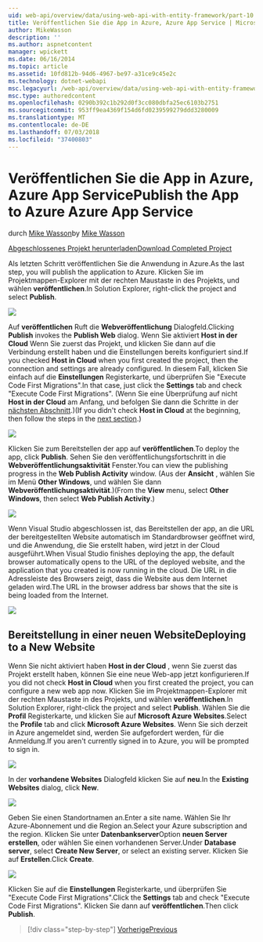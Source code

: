```yaml
---
uid: web-api/overview/data/using-web-api-with-entity-framework/part-10
title: Veröffentlichen Sie die App in Azure, Azure App Service | Microsoft-Dokumentation
author: MikeWasson
description: ''
ms.author: aspnetcontent
manager: wpickett
ms.date: 06/16/2014
ms.topic: article
ms.assetid: 10fd812b-94d6-4967-be97-a31ce9c45e2c
ms.technology: dotnet-webapi
msc.legacyurl: /web-api/overview/data/using-web-api-with-entity-framework/part-10
msc.type: authoredcontent
ms.openlocfilehash: 0290b392c1b292d0f3cc080dbfa25ec6103b2751
ms.sourcegitcommit: 953ff9ea4369f154d6fd0239599279ddd3280009
ms.translationtype: MT
ms.contentlocale: de-DE
ms.lasthandoff: 07/03/2018
ms.locfileid: "37400803"
---
```

<a name="publish-the-app-to-azure-azure-app-service"></a><span data-ttu-id="05174-102">Veröffentlichen Sie die App in Azure, Azure App Service</span><span class="sxs-lookup"><span data-stu-id="05174-102">Publish the App to Azure Azure App Service</span></span>
====================
<span data-ttu-id="05174-103">durch [Mike Wasson](https://github.com/MikeWasson)</span><span class="sxs-lookup"><span data-stu-id="05174-103">by [Mike Wasson](https://github.com/MikeWasson)</span></span>

[<span data-ttu-id="05174-104">Abgeschlossenes Projekt herunterladen</span><span class="sxs-lookup"><span data-stu-id="05174-104">Download Completed Project</span></span>](https://github.com/MikeWasson/BookService)

<span data-ttu-id="05174-105">Als letzten Schritt veröffentlichen Sie die Anwendung in Azure.</span><span class="sxs-lookup"><span data-stu-id="05174-105">As the last step, you will publish the application to Azure.</span></span> <span data-ttu-id="05174-106">Klicken Sie im Projektmappen-Explorer mit der rechten Maustaste in des Projekts, und wählen **veröffentlichen**.</span><span class="sxs-lookup"><span data-stu-id="05174-106">In Solution Explorer, right-click the project and select **Publish**.</span></span>

![](part-10/_static/image1.png)

<span data-ttu-id="05174-107">Auf **veröffentlichen** Ruft die **Webveröffentlichung** Dialogfeld.</span><span class="sxs-lookup"><span data-stu-id="05174-107">Clicking **Publish** invokes the **Publish Web** dialog.</span></span> <span data-ttu-id="05174-108">Wenn Sie aktiviert **Host in der Cloud** Wenn Sie zuerst das Projekt, und klicken Sie dann auf die Verbindung erstellt haben und die Einstellungen bereits konfiguriert sind.</span><span class="sxs-lookup"><span data-stu-id="05174-108">If you checked **Host in Cloud** when you first created the project, then the connection and settings are already configured.</span></span> <span data-ttu-id="05174-109">In diesem Fall, klicken Sie einfach auf die **Einstellungen** Registerkarte, und überprüfen Sie &quot;Execute Code First Migrations&quot;.</span><span class="sxs-lookup"><span data-stu-id="05174-109">In that case, just click the **Settings** tab and check &quot;Execute Code First Migrations&quot;.</span></span> <span data-ttu-id="05174-110">(Wenn Sie eine Überprüfung auf nicht **Host in der Cloud** am Anfang, und befolgen Sie dann die Schritte in der [nächsten Abschnitt](#new-website).)</span><span class="sxs-lookup"><span data-stu-id="05174-110">(If you didn't check **Host in Cloud** at the beginning, then follow the steps in the [next section](#new-website).)</span></span>

[![](part-10/_static/image3.png)](part-10/_static/image2.png)

<span data-ttu-id="05174-111">Klicken Sie zum Bereitstellen der app auf **veröffentlichen**.</span><span class="sxs-lookup"><span data-stu-id="05174-111">To deploy the app, click **Publish**.</span></span> <span data-ttu-id="05174-112">Sehen Sie den veröffentlichungsfortschritt in die **Webveröffentlichungsaktivität** Fenster.</span><span class="sxs-lookup"><span data-stu-id="05174-112">You can view the publishing progress in the **Web Publish Activity** window.</span></span> <span data-ttu-id="05174-113">(Aus der **Ansicht** , wählen Sie im Menü **Other Windows**, und wählen Sie dann **Webveröffentlichungsaktivität**.)</span><span class="sxs-lookup"><span data-stu-id="05174-113">(From the **View** menu, select **Other Windows**, then select **Web Publish Activity**.)</span></span>

![](part-10/_static/image4.png)

<span data-ttu-id="05174-114">Wenn Visual Studio abgeschlossen ist, das Bereitstellen der app, an die URL der bereitgestellten Website automatisch im Standardbrowser geöffnet wird, und die Anwendung, die Sie erstellt haben, wird jetzt in der Cloud ausgeführt.</span><span class="sxs-lookup"><span data-stu-id="05174-114">When Visual Studio finishes deploying the app, the default browser automatically opens to the URL of the deployed website, and the application that you created is now running in the cloud.</span></span> <span data-ttu-id="05174-115">Die URL in die Adressleiste des Browsers zeigt, dass die Website aus dem Internet geladen wird.</span><span class="sxs-lookup"><span data-stu-id="05174-115">The URL in the browser address bar shows that the site is being loaded from the Internet.</span></span>

[![](part-10/_static/image6.png)](part-10/_static/image5.png)

<a id="new-website"></a>
## <a name="deploying-to-a-new-website"></a><span data-ttu-id="05174-116">Bereitstellung in einer neuen Website</span><span class="sxs-lookup"><span data-stu-id="05174-116">Deploying to a New Website</span></span>

<span data-ttu-id="05174-117">Wenn Sie nicht aktiviert haben **Host in der Cloud** , wenn Sie zuerst das Projekt erstellt haben, können Sie eine neue Web-app jetzt konfigurieren.</span><span class="sxs-lookup"><span data-stu-id="05174-117">If you did not check **Host in Cloud** when you first created the project, you can configure a new web app now.</span></span> <span data-ttu-id="05174-118">Klicken Sie im Projektmappen-Explorer mit der rechten Maustaste in des Projekts, und wählen **veröffentlichen**.</span><span class="sxs-lookup"><span data-stu-id="05174-118">In Solution Explorer, right-click the project and select **Publish**.</span></span> <span data-ttu-id="05174-119">Wählen Sie die **Profil** Registerkarte, und klicken Sie auf **Microsoft Azure Websites**.</span><span class="sxs-lookup"><span data-stu-id="05174-119">Select the **Profile** tab and click **Microsoft Azure Websites**.</span></span> <span data-ttu-id="05174-120">Wenn Sie sich derzeit in Azure angemeldet sind, werden Sie aufgefordert werden, für die Anmeldung.</span><span class="sxs-lookup"><span data-stu-id="05174-120">If you aren't currently signed in to Azure, you will be prompted to sign in.</span></span>

[![](part-10/_static/image8.png)](part-10/_static/image7.png)

<span data-ttu-id="05174-121">In der **vorhandene Websites** Dialogfeld klicken Sie auf **neu**.</span><span class="sxs-lookup"><span data-stu-id="05174-121">In the **Existing Websites** dialog, click **New**.</span></span>

![](part-10/_static/image9.png)

<span data-ttu-id="05174-122">Geben Sie einen Standortnamen an.</span><span class="sxs-lookup"><span data-stu-id="05174-122">Enter a site name.</span></span> <span data-ttu-id="05174-123">Wählen Sie Ihr Azure-Abonnement und die Region an.</span><span class="sxs-lookup"><span data-stu-id="05174-123">Select your Azure subscription and the region.</span></span> <span data-ttu-id="05174-124">Klicken Sie unter **Datenbankserver**Option **neuen Server erstellen**, oder wählen Sie einen vorhandenen Server.</span><span class="sxs-lookup"><span data-stu-id="05174-124">Under **Database server**, select **Create New Server**, or select an existing server.</span></span> <span data-ttu-id="05174-125">Klicken Sie auf **Erstellen**.</span><span class="sxs-lookup"><span data-stu-id="05174-125">Click **Create**.</span></span>

[![](part-10/_static/image11.png)](part-10/_static/image10.png)

<span data-ttu-id="05174-126">Klicken Sie auf die **Einstellungen** Registerkarte, und überprüfen Sie &quot;Execute Code First Migrations&quot;.</span><span class="sxs-lookup"><span data-stu-id="05174-126">Click the **Settings** tab and check &quot;Execute Code First Migrations&quot;.</span></span> <span data-ttu-id="05174-127">Klicken Sie dann auf **veröffentlichen**.</span><span class="sxs-lookup"><span data-stu-id="05174-127">Then click **Publish**.</span></span>

> [!div class="step-by-step"]
> [<span data-ttu-id="05174-128">Vorherige</span><span class="sxs-lookup"><span data-stu-id="05174-128">Previous</span></span>](part-9.md)
